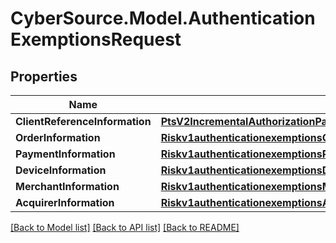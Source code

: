 # CyberSource.Model.AuthenticationExemptionsRequest
## Properties

Name | Type | Description | Notes
------------ | ------------- | ------------- | -------------
**ClientReferenceInformation** | [**PtsV2IncrementalAuthorizationPatch201ResponseClientReferenceInformation**](PtsV2IncrementalAuthorizationPatch201ResponseClientReferenceInformation.md) |  | [optional] 
**OrderInformation** | [**Riskv1authenticationexemptionsOrderInformation**](Riskv1authenticationexemptionsOrderInformation.md) |  | [optional] 
**PaymentInformation** | [**Riskv1authenticationexemptionsPaymentInformation**](Riskv1authenticationexemptionsPaymentInformation.md) |  | [optional] 
**DeviceInformation** | [**Riskv1authenticationexemptionsDeviceInformation**](Riskv1authenticationexemptionsDeviceInformation.md) |  | [optional] 
**MerchantInformation** | [**Riskv1authenticationexemptionsMerchantInformation**](Riskv1authenticationexemptionsMerchantInformation.md) |  | [optional] 
**AcquirerInformation** | [**Riskv1authenticationexemptionsAcquirerInformation**](Riskv1authenticationexemptionsAcquirerInformation.md) |  | [optional] 

[[Back to Model list]](../README.md#documentation-for-models) [[Back to API list]](../README.md#documentation-for-api-endpoints) [[Back to README]](../README.md)

